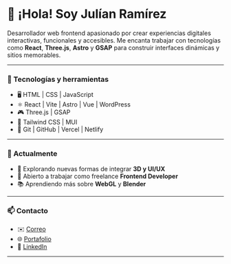 # 👋 ¡Hola! Soy Julían Ramírez

Desarrollador web frontend apasionado por crear experiencias digitales interactivas, funcionales y accesibles. Me encanta trabajar con tecnologías como **React**, **Three.js**, **Astro** y **GSAP** para construir interfaces dinámicas y sitios memorables.

---

### 🧰 Tecnologías y herramientas

- 🖥️ HTML | CSS | JavaScript
- ⚛️ React | Vite | Astro | Vue | WordPress
- 🎮 Three.js | GSAP
- 🎨 Tailwind CSS | MUI
- 🔧 Git | GitHub | Vercel | Netlify

---

### 📌 Actualmente

- 🚀 Explorando nuevas formas de integrar **3D y UI/UX**
- 💼 Abierto a trabajar como freelance **Frontend Developer**
- 📚 Aprendiendo más sobre **WebGL** y **Blender**

---

### 📫 Contacto

- ✉️ [Correo](mailto:judramirezva@gmail.com)
- 🌐 [Portafolio](https://juliandrv.com) 
- 💼 [LinkedIn](https://www.linkedin.com/in/juliandrv)

---
